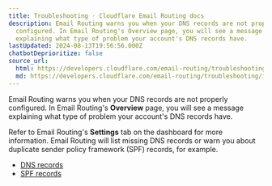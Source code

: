 ```yaml
---
title: Troubleshooting · Cloudflare Email Routing docs
description: Email Routing warns you when your DNS records are not properly
  configured. In Email Routing's Overview page, you will see a message
  explaining what type of problem your account's DNS records have.
lastUpdated: 2024-08-13T19:56:56.000Z
chatbotDeprioritize: false
source_url:
  html: https://developers.cloudflare.com/email-routing/troubleshooting/
  md: https://developers.cloudflare.com/email-routing/troubleshooting/index.md
---
```


Email Routing warns you when your DNS records are not properly configured. In Email Routing's **Overview** page, you will see a message explaining what type of problem your account's DNS records have.

Refer to Email Routing's **Settings** tab on the dashboard for more information. Email Routing will list missing DNS records or warn you about duplicate sender policy framework (SPF) records, for example.

* [DNS records](https://developers.cloudflare.com/email-routing/troubleshooting/email-routing-dns-records/)
* [SPF records](https://developers.cloudflare.com/email-routing/troubleshooting/email-routing-spf-records/)
